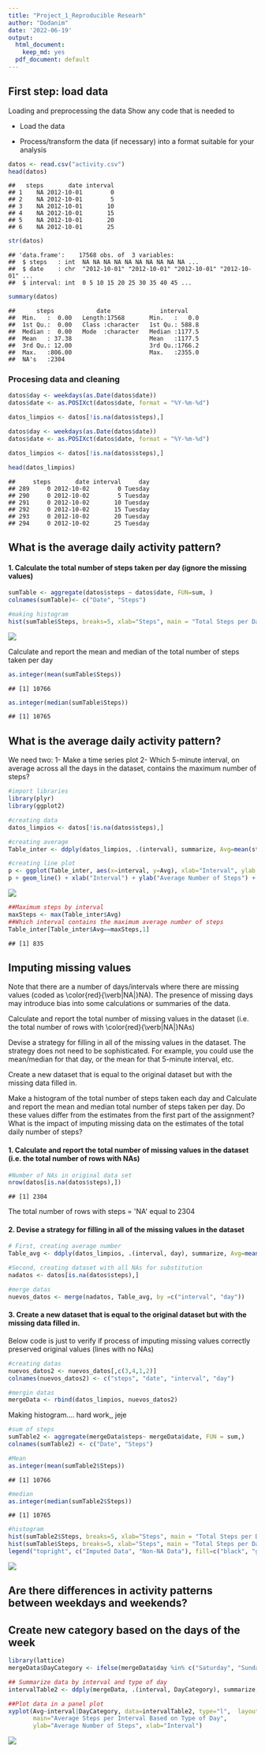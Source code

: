 ```yaml
---
title: "Project_1_Reproducible Researh"
author: "Dodanim"
date: '2022-06-19'
output:
  html_document: 
    keep_md: yes
  pdf_document: default
---
```


## First step: load data
Loading and preprocessing the data
Show any code that is needed to

* Load the data

* Process/transform the data (if necessary) into a format suitable for your analysis


```r
datos <- read.csv("activity.csv")
head(datos)
```

```
##   steps       date interval
## 1    NA 2012-10-01        0
## 2    NA 2012-10-01        5
## 3    NA 2012-10-01       10
## 4    NA 2012-10-01       15
## 5    NA 2012-10-01       20
## 6    NA 2012-10-01       25
```

```r
str(datos)
```

```
## 'data.frame':	17568 obs. of  3 variables:
##  $ steps   : int  NA NA NA NA NA NA NA NA NA NA ...
##  $ date    : chr  "2012-10-01" "2012-10-01" "2012-10-01" "2012-10-01" ...
##  $ interval: int  0 5 10 15 20 25 30 35 40 45 ...
```

```r
summary(datos)
```

```
##      steps            date              interval     
##  Min.   :  0.00   Length:17568       Min.   :   0.0  
##  1st Qu.:  0.00   Class :character   1st Qu.: 588.8  
##  Median :  0.00   Mode  :character   Median :1177.5  
##  Mean   : 37.38                      Mean   :1177.5  
##  3rd Qu.: 12.00                      3rd Qu.:1766.2  
##  Max.   :806.00                      Max.   :2355.0  
##  NA's   :2304
```

### Procesing data and cleaning


```r
datos$day <- weekdays(as.Date(datos$date))
datos$date <- as.POSIXct(datos$date, format = "%Y-%m-%d")

datos_limpios <- datos[!is.na(datos$steps),]
```



```r
datos$day <- weekdays(as.Date(datos$date))
datos$date <- as.POSIXct(datos$date, format = "%Y-%m-%d")

datos_limpios <- datos[!is.na(datos$steps),]
```



```r
head(datos_limpios)
```

```
##     steps       date interval     day
## 289     0 2012-10-02        0 Tuesday
## 290     0 2012-10-02        5 Tuesday
## 291     0 2012-10-02       10 Tuesday
## 292     0 2012-10-02       15 Tuesday
## 293     0 2012-10-02       20 Tuesday
## 294     0 2012-10-02       25 Tuesday
```

## What is the average daily activity pattern?
#### 1. Calculate the total number of steps taken per day (ignore the missing values)

```r
sumTable <- aggregate(datos$steps ~ datos$date, FUN=sum, )
colnames(sumTable)<- c("Date", "Steps")

#making histogram
hist(sumTable$Steps, breaks=5, xlab="Steps", main = "Total Steps per Day")
```

![](project_1_files/figure-html/daily_total-1.png)<!-- -->

Calculate and report the mean and median of the total number of steps taken per day

```r
as.integer(mean(sumTable$Steps))
```

```
## [1] 10766
```

```r
as.integer(median(sumTable$Steps))
```

```
## [1] 10765
```

## What is the average daily activity pattern?
We need two:
1- Make a time series plot
2- Which 5-minute interval, on average across all the days in the dataset, contains the maximum number of steps?


```r
#import libraries
library(plyr)
library(ggplot2)

#creating data
datos_limpios <- datos[!is.na(datos$steps),]

#creating average
Table_inter <- ddply(datos_limpios, .(interval), summarize, Avg=mean(steps))

#creating line plot
p <- ggplot(Table_inter, aes(x=interval, y=Avg), xlab="Interval", ylab = "Average Numbwer of Steps")
p + geom_line() + xlab("Interval") + ylab("Average Number of Steps") + ggtitle("Average number of Steps per Interval")
```

![](project_1_files/figure-html/daily-1.png)<!-- -->

```r
##Maximum steps by interval
maxSteps <- max(Table_inter$Avg)
##Which interval contains the maximum average number of steps
Table_inter[Table_inter$Avg==maxSteps,1]
```

```
## [1] 835
```
## Imputing missing values
Note that there are a number of days/intervals where there are missing values (coded as \color{red}{\verb|NA|}NA). The presence of missing days may introduce bias into some calculations or summaries of the data.

Calculate and report the total number of missing values in the dataset (i.e. the total number of rows with \color{red}{\verb|NA|}NAs)

Devise a strategy for filling in all of the missing values in the dataset. The strategy does not need to be sophisticated. For example, you could use the mean/median for that day, or the mean for that 5-minute interval, etc.

Create a new dataset that is equal to the original dataset but with the missing data filled in.

Make a histogram of the total number of steps taken each day and Calculate and report the mean and median total number of steps taken per day. Do these values differ from the estimates from the first part of the assignment? What is the impact of imputing missing data on the estimates of the total daily number of steps?

#### 1. Calculate and report the total number of missing values in the dataset (i.e. the total number of rows with NAs)


```r
#Number of NAs in original data set
nrow(datos[is.na(datos$steps),])
```

```
## [1] 2304
```

The total number of rows with steps = 'NA' equal to 2304

#### 2. Devise a strategy for filling in all of the missing values in the dataset


```r
# First, creating average number
Table_avg <- ddply(datos_limpios, .(interval, day), summarize, Avg=mean(steps))

#Second, creating dataset with all NAs for substitution
nadatos <- datos[is.na(datos$steps),]

#merge datas
nuevos_datos <- merge(nadatos, Table_avg, by =c("interval", "day"))
```

#### 3. Create a new dataset that is equal to the original dataset but with the missing data filled in.
Below code is just to verify if process of imputing missing values correctly preserved original values (lines with no NAs)   

```r
#creating datas
nuevos_datos2 <- nuevos_datos[,c(3,4,1,2)]
colnames(nuevos_datos2) <- c("steps", "date", "interval", "day")

#mergin datas
mergeData <- rbind(datos_limpios, nuevos_datos2)
```

Making histogram.... hard work,, jeje

```r
#sum of steps
sumTable2 <- aggregate(mergeData$steps~ mergeData$date, FUN = sum,)
colnames(sumTable2) <- c("Date", "Steps")

#Mean
as.integer(mean(sumTable2$Steps))
```

```
## [1] 10766
```

```r
#median
as.integer(median(sumTable2$Steps))
```

```
## [1] 10765
```

```r
#histogram
hist(sumTable2$Steps, breaks=5, xlab="Steps", main = "Total Steps per Day with NAs Fixed", col="Black")
hist(sumTable$Steps, breaks=5, xlab="Steps", main = "Total Steps per Day with NAs Fixed", col="Grey", add=T)
legend("topright", c("Imputed Data", "Non-NA Data"), fill=c("black", "grey") )
```

![](project_1_files/figure-html/unnamed-chunk-3-1.png)<!-- -->

## Are there differences in activity patterns between weekdays and weekends?
## Create new category based on the days of the week


```r
library(lattice) 
mergeData$DayCategory <- ifelse(mergeData$day %in% c("Saturday", "Sunday"), "Weekend", "Weekday")

## Summarize data by interval and type of day
intervalTable2 <- ddply(mergeData, .(interval, DayCategory), summarize, Avg = mean(steps))

##Plot data in a panel plot
xyplot(Avg~interval|DayCategory, data=intervalTable2, type="l",  layout = c(1,2),
       main="Average Steps per Interval Based on Type of Day", 
       ylab="Average Number of Steps", xlab="Interval")
```

![](project_1_files/figure-html/unnamed-chunk-4-1.png)<!-- -->



